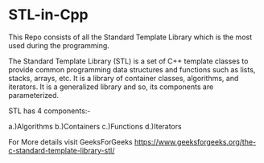 # STL-in-Cpp
This Repo consists of all the Standard Template Library which is the most used during the programming.

The Standard Template Library (STL) is a set of C++ template classes to provide common programming data structures and functions such as lists, stacks, arrays, etc. It is a library of container classes, algorithms, and iterators. It is a generalized library and so, its components are parameterized.

STL has 4 components:-

a.)Algorithms
b.)Containers
c.)Functions
d.)Iterators

For More details visit GeeksForGeeks https://www.geeksforgeeks.org/the-c-standard-template-library-stl/
